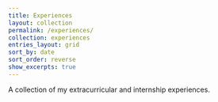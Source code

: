 ```yaml
---
title: Experiences
layout: collection
permalink: /experiences/
collection: experiences
entries_layout: grid
sort_by: date
sort_order: reverse
show_excerpts: true
---
```


A collection of my extracurricular and internship experiences.
